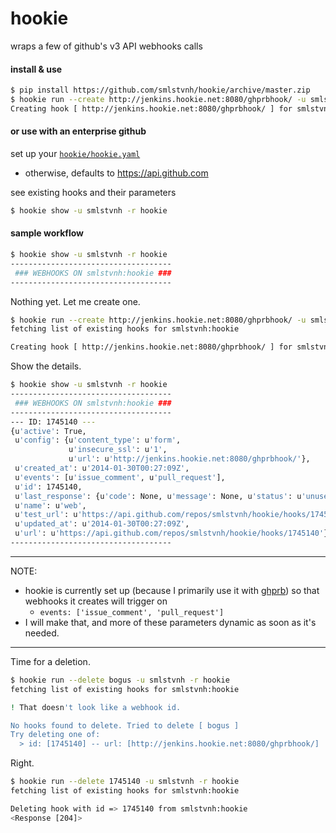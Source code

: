 hookie
===================

wraps a few of github's v3 API webhooks calls

#### install & use
```bash
$ pip install https://github.com/smlstvnh/hookie/archive/master.zip
$ hookie run --create http://jenkins.hookie.net:8080/ghprbhook/ -u smlstvnh -r hookie
Creating hook [ http://jenkins.hookie.net:8080/ghprbhook/ ] for smlstvnh -- hookie
```

#### or use with an enterprise github
set up your [`hookie/hookie.yaml`](https://github.com/smlstvnh/hookie/blob/master/hookie/hookie.yaml)
  * otherwise, defaults to https://api.github.com

see existing hooks and their parameters
```bash
$ hookie show -u smlstvnh -r hookie
```

#### sample workflow

```bash
$ hookie show -u smlstvnh -r hookie
------------------------------------
 ### WEBHOOKS ON smlstvnh:hookie ###
------------------------------------
```
Nothing yet. Let me create one. 
```bash
$ hookie run --create http://jenkins.hookie.net:8080/ghprbhook/ -u smlstvnh -r hookie
fetching list of existing hooks for smlstvnh:hookie

Creating hook [ http://jenkins.hookie.net:8080/ghprbhook/ ] for smlstvnh -- hookie
```
Show the details. 
```bash
$ hookie show -u smlstvnh -r hookie
------------------------------------
 ### WEBHOOKS ON smlstvnh:hookie ###
------------------------------------
--- ID: 1745140 ---
{u'active': True,
 u'config': {u'content_type': u'form',
             u'insecure_ssl': u'1',
             u'url': u'http://jenkins.hookie.net:8080/ghprbhook/'},
 u'created_at': u'2014-01-30T00:27:09Z',
 u'events': [u'issue_comment', u'pull_request'],
 u'id': 1745140,
 u'last_response': {u'code': None, u'message': None, u'status': u'unused'},
 u'name': u'web',
 u'test_url': u'https://api.github.com/repos/smlstvnh/hookie/hooks/1745140/test',
 u'updated_at': u'2014-01-30T00:27:09Z',
 u'url': u'https://api.github.com/repos/smlstvnh/hookie/hooks/1745140'}
------------------------------------
```

------
NOTE:  

* hookie is currently set up (because I primarily use it with [ghprb](https://github.com/janinko/ghprb)) so that webhooks it creates will trigger on
  * `events: ['issue_comment', 'pull_request']`
* I will make that, and more of these parameters dynamic as soon as it's needed. 

-----


Time for a deletion.

```bash
$ hookie run --delete bogus -u smlstvnh -r hookie
fetching list of existing hooks for smlstvnh:hookie

! That doesn't look like a webhook id.

No hooks found to delete. Tried to delete [ bogus ]
Try deleting one of:
  > id: [1745140] -- url: [http://jenkins.hookie.net:8080/ghprbhook/]
```

Right.

```bash
$ hookie run --delete 1745140 -u smlstvnh -r hookie
fetching list of existing hooks for smlstvnh:hookie

Deleting hook with id => 1745140 from smlstvnh:hookie
<Response [204]>
```


